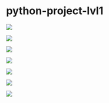 # python-project-lvl1

<a href="https://codeclimate.com/github/codeclimate/codeclimate/maintainability"><img src="https://api.codeclimate.com/v1/badges/a99a88d28ad37a79dbf6/maintainability" /></a>

<a href="https://codeclimate.com/github/codeclimate/codeclimate/test_coverage"><img src="https://api.codeclimate.com/v1/badges/a99a88d28ad37a79dbf6/test_coverage" /></a>

<a href="https://travis-ci.com/Roman-Sergeichuk/python-project-lvl1"><img src="https://travis-ci.com/Roman-Sergeichuk/python-project-lvl1.svg?branch=master"></a>

<a href="https://asciinema.org/a/SFzXjnvur2neGi0hQoAactLep" target="_blank"><img src="https://asciinema.org/a/SFzXjnvur2neGi0hQoAactLep.svg" /></a>

<a href="https://asciinema.org/a/GRYjiDOetKe7dNMDW69CXn4CF" target="_blank"><img src="https://asciinema.org/a/GRYjiDOetKe7dNMDW69CXn4CF.svg" /></a>

<a href="https://asciinema.org/a/gj5S0aufFEtosOHcdGDRU6nIW" target="_blank"><img src="https://asciinema.org/a/gj5S0aufFEtosOHcdGDRU6nIW.svg" /></a>

<a href="https://asciinema.org/a/FvAY8dEAQNkg2x4D1pk5avKEx" target="_blank"><img src="https://asciinema.org/a/FvAY8dEAQNkg2x4D1pk5avKEx.svg" /></a>
